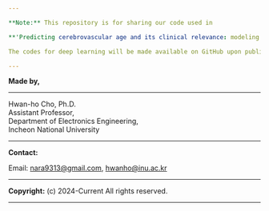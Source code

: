 ```yaml
---

**Note:** This repository is for sharing our code used in

**'Predicting cerebrovascular age and its clinical relevance: modeling using 3D morphological features of brain vessels' (Heliyon)**

The codes for deep learning will be made available on GitHub upon publication.

---
```


**Made by,**

---

Hwan-ho Cho, Ph.D.\
Assistant Professor,\
Department of Electronics Engineering,\
Incheon National University

---

**Contact:**

Email: nara9313@gmail.com, hwanho@inu.ac.kr

---

**Copyright:** (c) 2024-Current All rights reserved.

---
